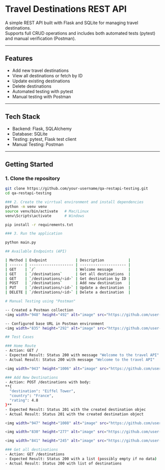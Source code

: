 # Travel Destinations REST API

A simple REST API built with Flask and SQLite for managing travel destinations.  
Supports full CRUD operations and includes both automated tests (pytest) and manual verification (Postman).  

---

## Features
- Add new travel destinations
- View all destinations or fetch by ID
- Update existing destinations
- Delete destinations
- Automated testing with pytest
- Manual testing with Postman

---

## Tech Stack
- Backend: Flask, SQLAlchemy  
- Database: SQLite  
- Testing: pytest, Flask test client  
- Manual Testing: Postman  

---

## Getting Started

### 1. Clone the repository
```bash
git clone https://github.com/your-username/qa-restapi-testing.git
cd qa-restapi-testing

### 2. Create the virrtual environment and install dependencies
python -m venv venv
source venv/bin/activate   # Mac/Linux
venv\Scripts\activate      # Windows

pip install -r requirements.txt

### 3. Run the application

python main.py

## Available Endpoints (API)

| Method | Endpoint             | Description           |
| ------ | -------------------- | --------------------- |
| GET    | `/`                  | Welcome message       |
| GET    | `/destinations`      | Get all destinations  |
| GET    | `/destinations/<id>` | Get destination by ID |
| POST   | `/destinations`      | Add new destination   |
| PUT    | `/destinations/<id>` | Update a destination  |
| DELETE | `/destinations/<id>` | Delete a destination  |

# Manual Testing using "Postman"

-- Created a Postman collection
<img width="948" height="492" alt="image" src="https://github.com/user-attachments/assets/8468fa4f-8b42-4ce6-affb-d1c8024fc1f6" />

-- Configured base URL in Postman environment
<img width="835" height="292" alt="image" src="https://github.com/user-attachments/assets/b17fc324-67f5-4d98-b621-01cd7199c75c" />

## Test Cases

### Home Route
- Action: GET /
- Expected Result: Status 200 with message "Welcome to the travel API"
- Actual Result: Status 200 with message "Welcome to the travel API"

<img width="943" height="1006" alt="image" src="https://github.com/user-attachments/assets/568651fb-d097-4291-8552-3893a02f6a74" />

### Add New Destinations
- Action: POST /destinations with body:
**{
  "destination": "Eiffel Tower",
  "country": "France",
  "rating": 4.8
}**
- Expected Result: Status 201 with the created destination objec
- Actual Result: Status 201 with the created destination object

<img width="947" height="1008" alt="image" src="https://github.com/user-attachments/assets/2870bce9-2973-4f01-b49e-bcc15c302461" />

<img width="830" height="277" alt="image" src="https://github.com/user-attachments/assets/7633a6f5-ed32-48a2-a7dc-4759553b169e" />

<img width="841" height="245" alt="image" src="https://github.com/user-attachments/assets/3e679603-d307-4134-ad59-6c0c65e8b1d4" />

### Get all destinations
- Action: GET /destinations
- Expected Result: Status 200 with a list (possibly empty if no data)
- Actual Result: Status 200 with list of destinations








